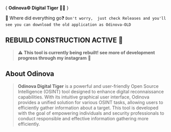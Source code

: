 { **Odinova©️ Digital Tiger** 🕵️‍♂️ }

🤔 Where did everything go❓️ `Don't worry,  just check Releases and you'll see you can download the old application as Odinova-OLD`

## REBUILD CONSTRUCTION ACTIVE 🚧 
> ⚠️ **This tool is currently being rebuilt! see more of development progress through my instagram** 💪 
## About Odinova 

> **Odinova Digital Tiger** is a powerful and user-friendly Open Source Intelligence (OSINT) tool designed to enhance digital reconnaissance capabilities. With its intuitive graphical user interface, Odinova provides a unified solution for various OSINT tasks, allowing users to efficiently gather information about a target. This tool is developed with the goal of empowering individuals and security professionals to conduct responsible and effective information gathering more efficiently.
